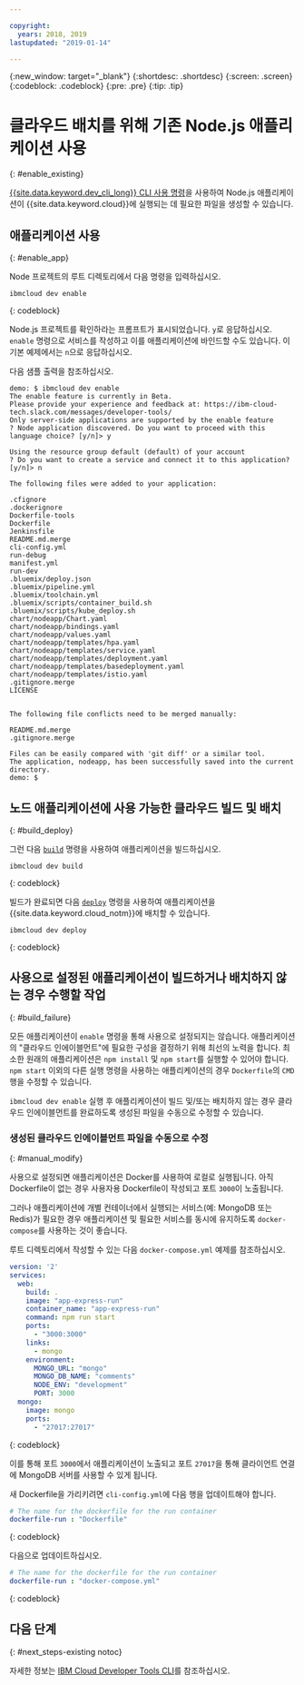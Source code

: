 ```yaml
---

copyright:
  years: 2018, 2019
lastupdated: "2019-01-14"

---
```


{:new_window: target="_blank"}
{:shortdesc: .shortdesc}
{:screen: .screen}
{:codeblock: .codeblock}
{:pre: .pre}
{:tip: .tip}

# 클라우드 배치를 위해 기존 Node.js 애플리케이션 사용
{: #enable_existing}

[{{site.data.keyword.dev_cli_long}} CLI 사용 명령](/docs/cli/idt/commands.html#enable)을 사용하여 Node.js 애플리케이션이 {{site.data.keyword.cloud}}에 실행되는 데 필요한 파일을 생성할 수 있습니다.

## 애플리케이션 사용
{: #enable_app}

Node 프로젝트의 루트 디렉토리에서 다음 명령을 입력하십시오.
```
ibmcloud dev enable
```
{: codeblock}

Node.js 프로젝트를 확인하라는 프롬프트가 표시되었습니다. `y`로 응답하십시오. `enable` 명령으로 서비스를 작성하고 이를 애플리케이션에 바인드할 수도 있습니다. 이 기본 예제에서는 `n`으로 응답하십시오.

다음 샘플 출력을 참조하십시오.
```
demo: $ ibmcloud dev enable
The enable feature is currently in Beta.
Please provide your experience and feedback at: https://ibm-cloud-tech.slack.com/messages/developer-tools/
Only server-side applications are supported by the enable feature
? Node application discovered. Do you want to proceed with this language choice? [y/n]> y

Using the resource group default (default) of your account
? Do you want to create a service and connect it to this application? [y/n]> n
                                    
The following files were added to your application:

.cfignore
.dockerignore
Dockerfile-tools
Dockerfile
Jenkinsfile
README.md.merge
cli-config.yml
run-debug
manifest.yml
run-dev
.bluemix/deploy.json
.bluemix/pipeline.yml
.bluemix/toolchain.yml
.bluemix/scripts/container_build.sh
.bluemix/scripts/kube_deploy.sh
chart/nodeapp/Chart.yaml
chart/nodeapp/bindings.yaml
chart/nodeapp/values.yaml
chart/nodeapp/templates/hpa.yaml
chart/nodeapp/templates/service.yaml
chart/nodeapp/templates/deployment.yaml
chart/nodeapp/templates/basedeployment.yaml
chart/nodeapp/templates/istio.yaml
.gitignore.merge
LICENSE


The following file conflicts need to be merged manually:

README.md.merge
.gitignore.merge

Files can be easily compared with 'git diff' or a similar tool.
The application, nodeapp, has been successfully saved into the current directory.
demo: $
```

## 노드 애플리케이션에 사용 가능한 클라우드 빌드 및 배치
{: #build_deploy}

그런 다음 [`build`](/docs/cli/idt/commands.html#build) 명령을 사용하여 애플리케이션을 빌드하십시오.
```
ibmcloud dev build
```
{: codeblock}

빌드가 완료되면 다음 [`deploy`](/docs/cli/idt/commands.html#deploy) 명령을 사용하여 애플리케이션을 {{site.data.keyword.cloud_notm}}에 배치할 수 있습니다.
```
ibmcloud dev deploy
```
{: codeblock}

## 사용으로 설정된 애플리케이션이 빌드하거나 배치하지 않는 경우 수행할 작업
{: #build_failure}

모든 애플리케이션이 `enable` 명령을 통해 사용으로 설정되지는 않습니다. 애플리케이션의 "클라우드 인에이블먼트"에 필요한 구성을 결정하기 위해 최선의 노력을 합니다. 최소한 원래의 애플리케이션은 `npm install` 및 `npm start`를 실행할 수 있어야 합니다. `npm start` 이외의 다른 실행 명령을 사용하는 애플리케이션의 경우 `Dockerfile`의 `CMD` 행을 수정할 수 있습니다.

`ibmcloud dev enable` 실행 후 애플리케이션이 빌드 및/또는 배치하지 않는 경우 클라우드 인에이블먼트를 완료하도록 생성된 파일을 수동으로 수정할 수 있습니다.

### 생성된 클라우드 인에이블먼트 파일을 수동으로 수정
{: #manual_modify}

사용으로 설정되면 애플리케이션은 Docker를 사용하여 로컬로 실행됩니다. 아직 Dockerfile이 없는 경우 사용자용 Dockerfile이 작성되고 포트 `3000`이 노출됩니다.

그러나 애플리케이션에 개별 컨테이너에서 실행되는 서비스(예: MongoDB 또는 Redis)가 필요한 경우 애플리케이션 및 필요한 서비스를 동시에 유지하도록 `docker-compose`를 사용하는 것이 좋습니다.

루트 디렉토리에서 작성할 수 있는 다음 `docker-compose.yml` 예제를 참조하십시오.
```yaml
version: '2'
services:
  web:
    build: .
    image: "app-express-run"
    container_name: "app-express-run"
    command: npm run start
    ports:
      - "3000:3000"
    links:
      - mongo
    environment:
      MONGO_URL: "mongo"
      MONGO_DB_NAME: "comments"
      NODE_ENV: "development"
      PORT: 3000
  mongo:
    image: mongo
    ports:
      - "27017:27017" 
```
{: codeblock}

이를 통해 포트 `3000`에서 애플리케이션이 노출되고 포트 `27017`을 통해 클라이언트 연결에 MongoDB 서버를 사용할 수 있게 됩니다.

새 Dockerfile을 가리키려면 `cli-config.yml`에 다음 행을 업데이트해야 합니다. 
```yaml
# The name for the dockerfile for the run container
dockerfile-run : "Dockerfile"
```
{: codeblock}

다음으로 업데이트하십시오.
```yaml
# The name for the dockerfile for the run container
dockerfile-run : "docker-compose.yml"
```
{: codeblock}

## 다음 단계
{: #next_steps-existing notoc}

자세한 정보는 [IBM Cloud Developer Tools CLI](/docs/cli/idt/commands.html#idt-cli)를 참조하십시오.
